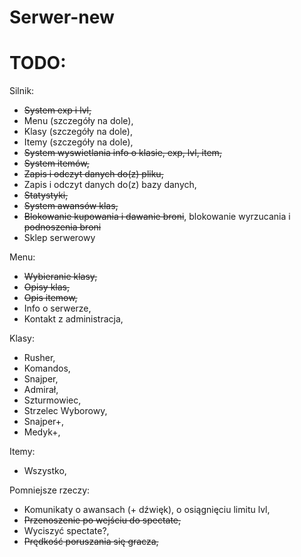 # Serwer-new

# TODO:
Silnik:
- ~~System exp i lvl,~~ 
- Menu (szczegóły na dole),
- Klasy (szczegóły na dole),
- Itemy (szczegóły na dole),
- ~~System wyswietlania info o klasie, exp, lvl, item,~~
- ~~System itemów,~~
- ~~Zapis i odczyt danych do(z) pliku,~~
- Zapis i odczyt danych do(z) bazy danych,
- ~~Statystyki,~~
- ~~System awansów klas,~~
- ~~Blokowanie kupowania i dawanie broni~~, blokowanie wyrzucania i ~~podnoszenia broni~~
- Sklep serwerowy

Menu:
- ~~Wybieranie klasy,~~
- ~~Opisy klas,~~
- ~~Opis itemow,~~
- Info o serwerze,
- Kontakt z administracja,

Klasy:
- Rusher,
- Komandos,
- Snajper,
- Admirał,
- Szturmowiec,
- Strzelec Wyborowy,
- Snajper+,
- Medyk+,

Itemy:
- Wszystko,

Pomniejsze rzeczy:
- Komunikaty o awansach (+ dźwięk), o osiągnięciu limitu lvl, 
- ~~Przenoszenie po wejściu do spectate,~~
- Wyciszyć spectate?,
- ~~Prędkość poruszania się gracza,~~
